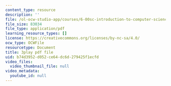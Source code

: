 ```yaml
---
content_type: resource
description: ''
file: /ol-ocw-studio-app/courses/6-00sc-introduction-to-computer-science-and-programming-spring-2011/b74d3952d052ce64dc6d279425f1ecfd_WbWb0u8bJrU.pdf
file_size: 83034
file_type: application/pdf
learning_resource_types: []
license: https://creativecommons.org/licenses/by-nc-sa/4.0/
ocw_type: OCWFile
resourcetype: Document
title: 3play pdf file
uid: b74d3952-d052-ce64-dc6d-279425f1ecfd
video_files:
  video_thumbnail_file: null
video_metadata:
  youtube_id: null
---
```

